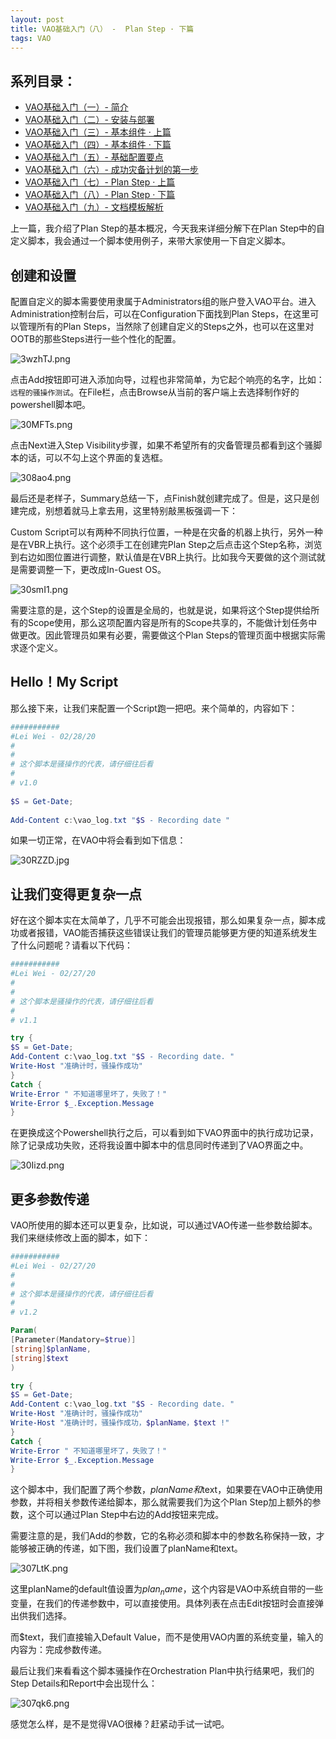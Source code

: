 ```yaml
---
layout: post
title: VAO基础入门（八） -  Plan Step · 下篇
tags: VAO
---
```


## 系列目录：

- [VAO基础入门（一）-  简介](https://blog.backupnext.cloud/_posts/2020-02-17-VAO-Guide-01/)
- [VAO基础入门（二）-  安装与部署](https://blog.backupnext.cloud/_posts/2020-02-18-VAO-Guide-02/)
- [VAO基础入门（三）-  基本组件 · 上篇](https://blog.backupnext.cloud/_posts/2020-02-19-VAO-Guide-03/)
- [VAO基础入门（四）-  基本组件 · 下篇](https://blog.backupnext.cloud/_posts/2020-02-20-VAO-Guide-04/)
- [VAO基础入门（五）-  基础配置要点](https://blog.backupnext.cloud/_posts/2020-02-21-VAO-Guide-05/)
- [VAO基础入门（六）-  成功灾备计划的第一步](https://blog.backupnext.cloud/_posts/2020-02-25-VAO-Guide-06/)
- [VAO基础入门（七）-  Plan Step  · 上篇](https://blog.backupnext.cloud/_posts/2020-02-27-VAO-Guide-07/)
- [VAO基础入门（八）-  Plan Step  · 下篇](https://blog.backupnext.cloud/_posts/2020-02-28-VAO-Guide-08/)
- [VAO基础入门（九）-  文档模板解析](https://blog.backupnext.cloud/_posts/2020-03-02-VAO-Guide-09/)



上一篇，我介绍了Plan Step的基本概况，今天我来详细分解下在Plan Step中的自定义脚本，我会通过一个脚本使用例子，来带大家使用一下自定义脚本。



## 创建和设置

配置自定义的脚本需要使用隶属于Administrators组的账户登入VAO平台。进入Administration控制台后，可以在Configuration下面找到Plan Steps，在这里可以管理所有的Plan Steps，当然除了创建自定义的Steps之外，也可以在这里对OOTB的那些Steps进行一些个性化的配置。

![3wzhTJ.png](https://s2.ax1x.com/2020/02/27/3wzhTJ.png)

点击Add按钮即可进入添加向导，过程也非常简单，为它起个响亮的名字，比如：`远程的骚操作测试`。在File栏，点击Browse从当前的客户端上去选择制作好的powershell脚本吧。

![30MFTs.png](https://s2.ax1x.com/2020/02/27/30MFTs.png)

点击Next进入Step Visibility步骤，如果不希望所有的灾备管理员都看到这个骚脚本的话，可以不勾上这个界面的复选框。

![308ao4.png](https://s2.ax1x.com/2020/02/27/308ao4.png)

最后还是老样子，Summary总结一下，点Finish就创建完成了。但是，这只是创建完成，别想着就马上拿去用，这里特别敲黑板强调一下：

Custom Script可以有两种不同执行位置，一种是在灾备的机器上执行，另外一种是在VBR上执行。这个必须手工在创建完Plan Step之后点击这个Step名称，浏览到右边如图位置进行调整，默认值是在VBR上执行。比如我今天要做的这个测试就是需要调整一下，更改成In-Guest OS。

![30smI1.png](https://s2.ax1x.com/2020/02/27/30smI1.png)

需要注意的是，这个Step的设置是全局的，也就是说，如果将这个Step提供给所有的Scope使用，那么这项配置内容是所有的Scope共享的，不能做计划任务中做更改。因此管理员如果有必要，需要做这个Plan Steps的管理页面中根据实际需求逐个定义。



##  Hello！My Script

那么接下来，让我们来配置一个Script跑一把吧。来个简单的，内容如下：

```powershell
###########
#Lei Wei - 02/28/20
#
#
# 这个脚本是骚操作的代表，请仔细往后看
#
# v1.0
 
$S = Get-Date;
 
Add-Content c:\vao_log.txt "$S - Recording date "
```

如果一切正常，在VAO中将会看到如下信息：

![30RZZD.jpg](https://s2.ax1x.com/2020/02/27/30RZZD.jpg)



## 让我们变得更复杂一点

好在这个脚本实在太简单了，几乎不可能会出现报错，那么如果复杂一点，脚本成功或者报错，VAO能否捕获这些错误让我们的管理员能够更方便的知道系统发生了什么问题呢？请看以下代码：

```powershell
###########
#Lei Wei - 02/27/20
#
#
# 这个脚本是骚操作的代表，请仔细往后看
#
# v1.1

try {
$S = Get-Date;
Add-Content c:\vao_log.txt "$S - Recording date. "
Write-Host "准确计时，骚操作成功"
}
Catch {
Write-Error " 不知道哪里坏了，失败了！"
Write-Error $_.Exception.Message
}
```

在更换成这个Powershell执行之后，可以看到如下VAO界面中的执行成功记录，除了记录成功失败，还将我设置中脚本中的信息同时传递到了VAO界面之中。

![30Iizd.png](https://s2.ax1x.com/2020/02/27/30Iizd.png)



## 更多参数传递

VAO所使用的脚本还可以更复杂，比如说，可以通过VAO传递一些参数给脚本。我们来继续修改上面的脚本，如下：

```powershell
###########
#Lei Wei - 02/27/20
#
#
# 这个脚本是骚操作的代表，请仔细往后看
#
# v1.2

Param(
[Parameter(Mandatory=$true)]
[string]$planName,
[string]$text
)

try {
$S = Get-Date;
Add-Content c:\vao_log.txt "$S - Recording date. "
Write-Host "准确计时，骚操作成功"
Write-Host "准确计时，骚操作成功，$planName，$text !"
}
Catch {
Write-Error " 不知道哪里坏了，失败了！"
Write-Error $_.Exception.Message
}
```

这个脚本中，我们配置了两个参数，$planName和$text，如果要在VAO中正确使用参数，并将相关参数传递给脚本，那么就需要我们为这个Plan Step加上额外的参数，这个可以通过Plan Step中右边的Add按钮来完成。

需要注意的是，我们Add的参数，它的名称必须和脚本中的参数名称保持一致，才能够被正确的传递，如下图，我们设置了planName和text。

![307LtK.png](https://s2.ax1x.com/2020/02/28/307LtK.png)


这里planName的default值设置为$plan_name$，这个内容是VAO中系统自带的一些变量，在我们的传递参数中，可以直接使用。具体列表在点击Edit按钮时会直接弹出供我们选择。

而$text，我们直接输入Default Value，而不是使用VAO内置的系统变量，输入的内容为：完成参数传递。

最后让我们来看看这个脚本骚操作在Orchestration Plan中执行结果吧，我们的Step Details和Report中会出现什么：

![307qk6.png](https://s2.ax1x.com/2020/02/28/307qk6.png)

感觉怎么样，是不是觉得VAO很棒？赶紧动手试一试吧。

